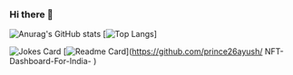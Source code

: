 ### Hi there 👋

<!--
**prince26ayush/prince26ayush** is a ✨ _special_ ✨ repository because its `README.md` (this file) appears on your GitHub profile.

Here are some ideas to get you started:

- 🔭 I’m currently working on scanotics
- 🌱 I’m currently learning machine learning
- 👯 I’m looking to collaborate on ...
- 🤔 I’m looking for help with guatam yadav
- 💬 Ask me about front end
- 📫 How to reach me: prince26ayush@gmail.com
- 😄 Pronouns: ...
- ⚡ Fun fact: ...
-->
![Anurag's GitHub stats](https://github-readme-stats.vercel.app/api?username=prince26ayush&hide=stars,prs&show_icons=true&theme=merko)
[![Top Langs](https://github-readme-stats.vercel.app/api/top-langs/?username=prince26ayush&layout=compact&theme=merko)]
<!--![Spotify recently played](https://spotify-recently-played-readme.vercel.app/api?user=xlaxzeff8iwo3zrvr4m89jo2u)-->
![Jokes Card](https://readme-jokes.vercel.app/api)
[![Readme Card](https://github-readme-stats.vercel.app/api/pin/?username=prince26ayush&repo=&NFT-Dashboard-For-India-theme=merko)](https://github.com/prince26ayush/
NFT-Dashboard-For-India- )






